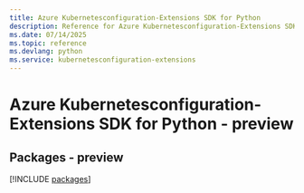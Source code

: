 ```yaml
---
title: Azure Kubernetesconfiguration-Extensions SDK for Python
description: Reference for Azure Kubernetesconfiguration-Extensions SDK for Python
ms.date: 07/14/2025
ms.topic: reference
ms.devlang: python
ms.service: kubernetesconfiguration-extensions
---
```

# Azure Kubernetesconfiguration-Extensions SDK for Python - preview
## Packages - preview
[!INCLUDE [packages](kubernetesconfiguration-extensions-index.md)]
